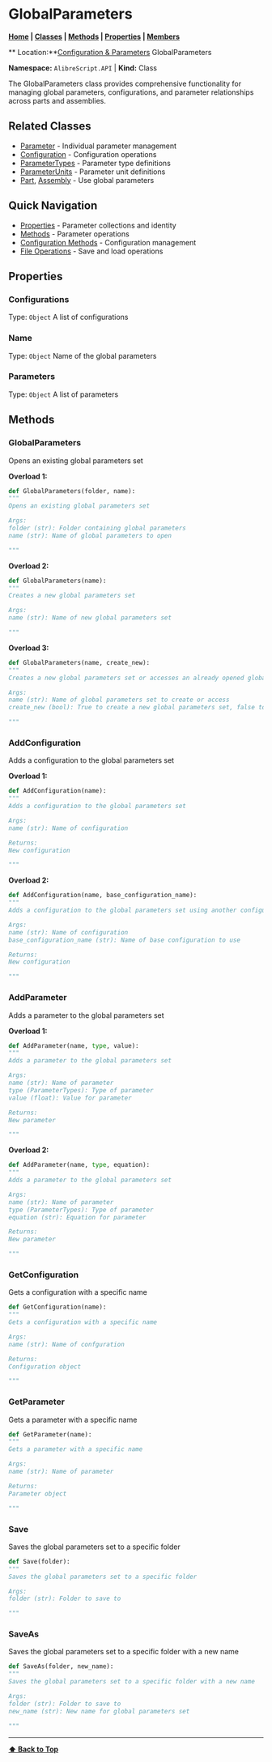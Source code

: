 # GlobalParameters

**[Home](Home) | [Classes](Classes) | [Methods](Methods-Index) | [Properties](Properties-Index) | [Members](Members-Index)**

** Location:**[Configuration & Parameters](Classes#configuration) GlobalParameters

**Namespace:** `AlibreScript.API` | **Kind:** Class

The GlobalParameters class provides comprehensive functionality for managing global parameters, configurations, and parameter relationships across parts and assemblies.

## Related Classes
- [Parameter](Parameter) - Individual parameter management
- [Configuration](Configuration) - Configuration operations
- [ParameterTypes](ParameterTypes) - Parameter type definitions
- [ParameterUnits](ParameterUnits) - Parameter unit definitions
- [Part](Part), [Assembly](Assembly) - Use global parameters

## Quick Navigation
- [Properties](#properties) - Parameter collections and identity
- [Methods](#methods) - Parameter operations
- [Configuration Methods](#configuration-methods) - Configuration management
- [File Operations](#file-operations) - Save and load operations

## Properties

### Configurations
Type: `Object`
A list of configurations

### Name
Type: `Object`
Name of the global parameters

### Parameters
Type: `Object`
A list of parameters

## Methods


### GlobalParameters

Opens an existing global parameters set

**Overload 1:**

```python
def GlobalParameters(folder, name):
"""
Opens an existing global parameters set

Args:
folder (str): Folder containing global parameters
name (str): Name of global parameters to open

"""
```

**Overload 2:**

```python
def GlobalParameters(name):
"""
Creates a new global parameters set

Args:
name (str): Name of new global parameters set

"""
```

**Overload 3:**

```python
def GlobalParameters(name, create_new):
"""
Creates a new global parameters set or accesses an already opened global parameters set

Args:
name (str): Name of global parameters set to create or access
create_new (bool): True to create a new global parameters set, false to access an opened global parameters

"""
```


### AddConfiguration

Adds a configuration to the global parameters set

**Overload 1:**

```python
def AddConfiguration(name):
"""
Adds a configuration to the global parameters set

Args:
name (str): Name of configuration

Returns:
New configuration

"""
```

**Overload 2:**

```python
def AddConfiguration(name, base_configuration_name):
"""
Adds a configuration to the global parameters set using another configuration as a base

Args:
name (str): Name of configuration
base_configuration_name (str): Name of base configuration to use

Returns:
New configuration

"""
```


### AddParameter

Adds a parameter to the global parameters set

**Overload 1:**

```python
def AddParameter(name, type, value):
"""
Adds a parameter to the global parameters set

Args:
name (str): Name of parameter
type (ParameterTypes): Type of parameter
value (float): Value for parameter

Returns:
New parameter

"""
```

**Overload 2:**

```python
def AddParameter(name, type, equation):
"""
Adds a parameter to the global parameters set

Args:
name (str): Name of parameter
type (ParameterTypes): Type of parameter
equation (str): Equation for parameter

Returns:
New parameter

"""
```


### GetConfiguration

Gets a configuration with a specific name

```python
def GetConfiguration(name):
"""
Gets a configuration with a specific name

Args:
name (str): Name of confguration

Returns:
Configuration object

"""
```


### GetParameter

Gets a parameter with a specific name

```python
def GetParameter(name):
"""
Gets a parameter with a specific name

Args:
name (str): Name of parameter

Returns:
Parameter object

"""
```


### Save

Saves the global parameters set to a specific folder

```python
def Save(folder):
"""
Saves the global parameters set to a specific folder

Args:
folder (str): Folder to save to

"""
```


### SaveAs

Saves the global parameters set to a specific folder with a new name

```python
def SaveAs(folder, new_name):
"""
Saves the global parameters set to a specific folder with a new name

Args:
folder (str): Folder to save to
new_name (str): New name for global parameters set

"""
```

---
**[⬆ Back to Top](#globalparameters)**
